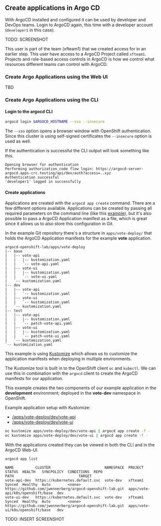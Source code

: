 ## Create applications in Argo CD

With ArgoCD installed and configured it can be used by developer and DevOps teams.
Login to ArgoCD again, this time with a developer account (`developer1` in this case).

TODO: SCREENSHOT

This user is part of the team (xfteam1) that we created access for in an earlier step. This user have access to a ArgoCD Project called `xfteam1`. Projects and role-based access controls in ArgoCD is how we control what resources different teams can control with ArgoCD.

### Create Argo Applications using the Web UI

TBD

### Create Argo Applications using the CLI

#### Login to the argocd CLI

```bash
argocd login $ARGOCD_HOSTNAME --sso --insecure
```

The `--sso` option opens a browser window with OpenShift authentication. Since this
cluster is using self-signed certificates the `--insecure` option is used as well.

If the authentication is successful the CLI output will look something like this.
```
Opening browser for authentication
Performing authorization_code flow login: https://argocd-server-argocd.apps-crc.testing/api/dex/auth?access=..xyz
Authentication successful
'developer1' logged in successfully
```

#### Create applications

Applications are created with the `argocd app create` command. There are a few
different options available. Applications can be created by passing all required parameters on the command line (like this [example](/docs/examples/argocd-app-create.md)), but it's also possible to pass a ArgoCD Application manifest as a file, which is great since it allows us to also store this configuration in Git.

In the example Git repository there's a structure in `apps/vote-deploy/` that
holds the ArgoCD Application manifests for the example **vote** application.

```
argocd-openshift-lab/apps/vote-deploy
|-- base
|   |-- vote-api
|   |   |-- kustomization.yaml
|   |   `-- vote-api.yaml
|   |-- vote-ui
|   |   |-- kustomization.yaml
|   |   `-- vote-ui.yaml
|   `-- kustomization.yaml
|-- dev
|   |-- vote-api
|   |   `-- kustomization.yaml
|   |-- vote-ui
|   |   `-- kustomization.yaml
|   `-- kustomization.yaml
|-- test
|   |-- vote-api
|   |   |-- kustomization.yaml
|   |   `-- patch-vote-api.yaml
|   |-- vote-ui
|   |   |-- kustomization.yaml
|   |   `-- patch-vote-ui.yaml
|   `-- kustomization.yaml
`-- kustomization.yaml
```

This example is using [Kustomize](https://kustomize.io/) which allows us to customize the application manifests when deploying in multiple environments.

The Kustomize tool is built in to the OpenShift client `oc` and `kubectl`. We can use this in combination with the `argocd` client to create the ArgoCD manifests for our application.

This example creates the two components of our example application in the **development** environment; deployed in the **vote-dev** namespace in OpenShift.

Example application setup with Kustomize:
- [/apps/vote-deploy/dev/vote-api](vote-api)
- [/apps/vote-deploy/dev/vote-ui](vote-ui)

```bash
oc kustomize apps/vote-deploy/dev/vote-api | argocd app create -f -
oc kustomize apps/vote-deploy/dev/vote-ui | argocd app create -f -
```

With the applications created they can be viewed in both the CLI and in the ArgoCD Web-UI.

```bash
argocd app list
```
```
NAME          CLUSTER                         NAMESPACE  PROJECT  STATUS  HEALTH   SYNCPOLICY  CONDITIONS  REPO                                                 PATH                              TARGET
vote-api-dev  https://kubernetes.default.svc  vote-dev   xfteam1  Synced  Healthy  Auto        <none>      https://github.com/jwennerberg/argocd-openshift-lab.git  apps/vote-api/k8s/openshift/base  dev
vote-ui-dev   https://kubernetes.default.svc  vote-dev   xfteam1  Synced  Healthy  Auto        <none>      https://github.com/jwennerberg/argocd-openshift-lab.git  apps/vote-ui/k8s/openshift/base   dev
```

TODO: INSERT SCREENSHOT
